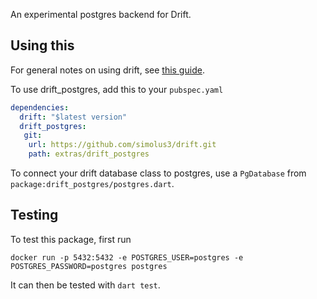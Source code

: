 An experimental postgres backend for Drift.

## Using this

For general notes on using drift, see [this guide](https://drift.simonbinder.eu/getting-started/).

To use drift_postgres, add this to your `pubspec.yaml`
```yaml
dependencies:
  drift: "$latest version"
  drift_postgres:
   git:
    url: https://github.com/simolus3/drift.git
    path: extras/drift_postgres
```

To connect your drift database class to postgres, use a `PgDatabase` from `package:drift_postgres/postgres.dart`.

## Testing

To test this package, first run

```
docker run -p 5432:5432 -e POSTGRES_USER=postgres -e POSTGRES_PASSWORD=postgres postgres
```

It can then be tested with `dart test`.

